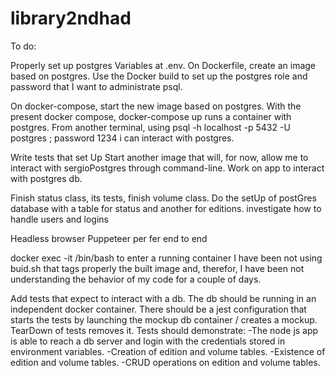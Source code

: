 # library2ndhad

To do:

Properly set up postgres Variables at .env.
On Dockerfile, create an image based on postgres. Use the Docker build to set up the postgres role and password that I want to administrate psql.

On docker-compose, start the new image based on postgres.
With the present docker compose, docker-compose up runs a container with postgres.
From another terminal, using
psql -h localhost -p 5432 -U postgres ; password 1234 i can interact with postgres.

Write tests that set Up
Start another image that will, for now, allow me to interact with sergioPostgres through command-line.
Work on app to interact with postgres db.

Finish status class, its tests, finish volume class.
Do the setUp of postGres database with a table for status and another for editions.
investigate how to handle users and logins

Headless browser Puppeteer per fer end to end

docker exec -it <container name> /bin/bash to enter a running container
I have been not using buid.sh that tags properly the built image and, therefor, I have been not understanding the behavior of my code for a couple of days.

Add tests that expect to interact with a db. The db should be running in an independent docker container. There should be a jest configuration that starts the tests
by launching the mockup db container / creates a mockup. TearDown of tests removes it. Tests should demonstrate:
-The node js app is able to reach a db server and login with the credentials stored in environment variables.
-Creation of edition and volume tables.
-Existence of edition and volume tables.
-CRUD operations on edition and volume tables. 